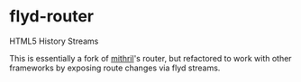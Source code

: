 # flyd-router

HTML5 History Streams

This is essentially a fork of [mithril](https://github.com/lhorie/mithril.js/)'s router, but refactored to work with other frameworks by exposing route changes via flyd streams.
